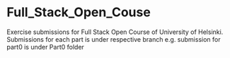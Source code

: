 # Full_Stack_Open_Couse
Exercise submissions for Full Stack Open Course of University of Helsinki. 
Submissions for each part is under respective branch e.g. submission for part0 is under Part0 folder
